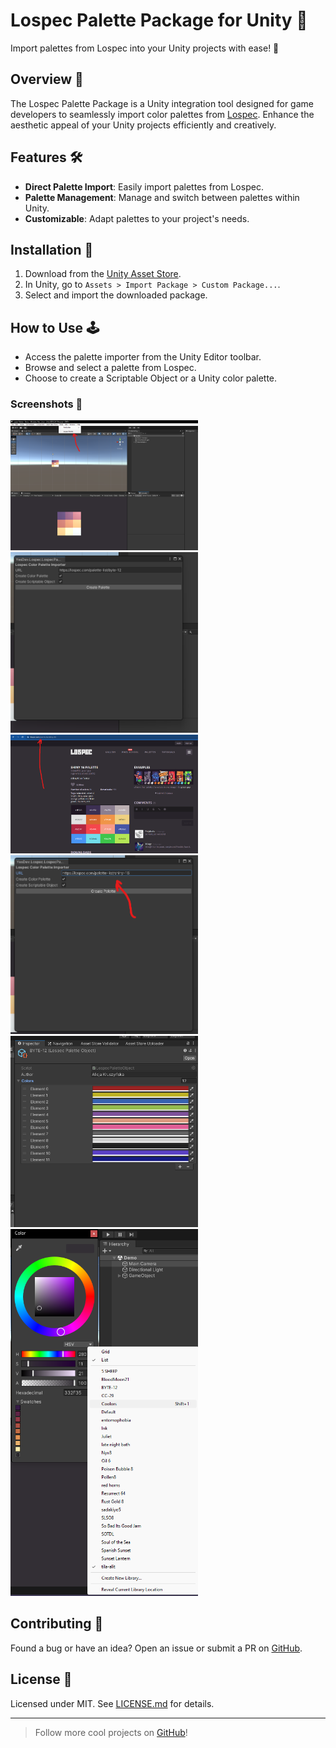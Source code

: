 # Lospec Palette Package for Unity 🌈

Import palettes from Lospec into your Unity projects with ease! 🎨

## Overview 🌟

The Lospec Palette Package is a Unity integration tool designed for game developers to seamlessly import color palettes from [Lospec](https://lospec.com/palette-list). Enhance the aesthetic appeal of your Unity projects efficiently and creatively.

## Features 🛠️

- **Direct Palette Import**: Easily import palettes from Lospec.
- **Palette Management**: Manage and switch between palettes within Unity.
- **Customizable**: Adapt palettes to your project's needs.

## Installation 🔧

1. Download from the [Unity Asset Store](https://assetstore.unity.com/packages/tools/integration/palette-importer-for-lospec-244575).
2. In Unity, go to `Assets > Import Package > Custom Package...`.
3. Select and import the downloaded package.

## How to Use 🕹️

- Access the palette importer from the Unity Editor toolbar.
- Browse and select a palette from Lospec.
- Choose to create a Scriptable Object or a Unity color palette.

### Screenshots 📸
<img src="/tool%20bar.png" width="300"/>
<img src="/lospec-window.png" width="300"/>
<img src="/Lospec-Website.png" width="300"/>
<img src="/Lospec-Paste.png" width="300"/>
<img src="/Lospec-ScriptableObject.png" width="300"/>
<img src="/Lospec-Color-Palette.png" width="300"/>

## Contributing 👐

Found a bug or have an idea? Open an issue or submit a PR on [GitHub](https://github.com/RaspberryTaster/Lospec-Palette-Package).

## License 📜

Licensed under MIT. See [LICENSE.md](LICENSE) for details.

---

> Follow more cool projects on [GitHub](https://github.com/RaspberryTaster)!
